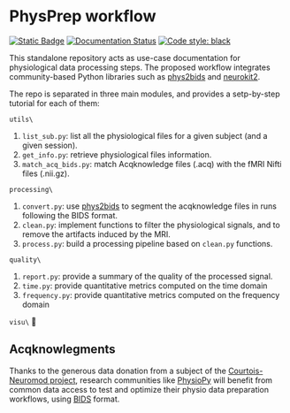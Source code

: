 # PhysPrep workflow

[![Static Badge](https://img.shields.io/badge/Apache--2.0-license?style=flat&label=license&color=green)](https://github.com/courtois-neuromod/physprep/blob/main/LICENSE)
[![Documentation Status](https://readthedocs.org/projects/physprep/badge/?version=latest)](https://physprep.readthedocs.io/en/latest/?badge=latest)
[![Code style: black](https://img.shields.io/badge/code%20style-black-000000.svg)](https://github.com/psf/black)

This standalone repository acts as use-case documentation for physiological data processing steps. The proposed workflow integrates community-based Python libraries such as [phys2bids](https://github.com/physiopy/phys2bids) and [neurokit2](https://github.com/neuropsychology/NeuroKit).

The repo is separated in three main modules, and provides a setp-by-step tutorial for each of them:

`utils\`
1. `list_sub.py`: list all the physiological files for a given subject (and a given session).
2. `get_info.py`: retrieve physiological files information.
3. `match_acq_bids.py`: match Acqknowledge files (.acq) with the fMRI Nifti files (.nii.gz).

`processing\`
1. `convert.py`: use [phys2bids](https://github.com/physiopy/phys2bids) to segment the acqknowledge files in runs following the BIDS format.
2. `clean.py`: implement functions to filter the physiological signals, and to remove the artifacts induced by the MRI.
3. `process.py`: build a processing pipeline based on `clean.py` functions.

`quality\`
1. `report.py`: provide a summary of the quality of the processed signal.
2. `time.py`: provide quantitative metrics computed on the time domain
3. `frequency.py`: provide quantitative metrics computed on the frequency domain

`visu\` :construction_worker:

## Acqknowlegments
Thanks to the generous data donation from a subject of the [Courtois-Neuromod project](https://www.cneuromod.ca/), research communities like [PhysioPy](https://physiopy.github.io/) will benefit from common data access to test and optimize their physio data preparation workflows, using [BIDS](https://bids-specification.readthedocs.io/en/stable/04-modality-specific-files/06-physiological-and-other-continuous-recordings.html) format.
